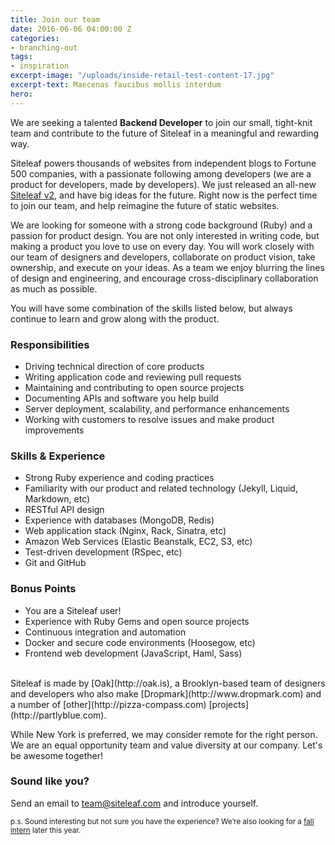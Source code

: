 ```yaml
---
title: Join our team
date: 2016-06-06 04:00:00 Z
categories:
- branching-out
tags:
- inspiration
excerpt-image: "/uploads/inside-retail-test-content-17.jpg"
excerpt-text: Maecenas faucibus mollis interdum
hero: 
---
```


We are seeking a talented **Backend Developer** to join our small, tight-knit team and contribute to the future of Siteleaf in a meaningful and rewarding way.

Siteleaf powers thousands of websites from independent blogs to Fortune 500 companies, with a passionate following among developers (we are a product for developers, made by developers). We just released an all-new [Siteleaf v2](http://www.siteleaf.com), and have big ideas for the future. Right now is the perfect time to join our team, and help reimagine the future of static websites.



We are looking for someone with a strong code background (Ruby) and a passion for product design. You are not only interested in writing code, but making a product you love to use on every day. You will work closely with our team of designers and developers, collaborate on product vision, take ownership, and execute on your ideas. As a team we enjoy blurring the lines of design and engineering, and encourage cross-disciplinary collaboration as much as possible.

You will have some combination of the skills listed below, but always continue to learn and grow along with the product.

### Responsibilities

- Driving technical direction of core products
- Writing application code and reviewing pull requests
- Maintaining and contributing to open source projects
- Documenting APIs and software you help build
- Server deployment, scalability, and performance enhancements
- Working with customers to resolve issues and make product improvements

### Skills & Experience

- Strong Ruby experience and coding practices
- Familiarity with our product and related technology (Jekyll, Liquid, Markdown, etc)
- RESTful API design
- Experience with databases (MongoDB, Redis)
- Web application stack (Nginx, Rack, Sinatra, etc)
- Amazon Web Services (Elastic Beanstalk, EC2, S3, etc)
- Test-driven development (RSpec, etc)
- Git and GitHub

### Bonus Points

- You are a Siteleaf user!
- Experience with Ruby Gems and open source projects
- Continuous integration and automation
- Docker and secure code environments (Hoosegow, etc)
- Frontend web development (JavaScript, Haml, Sass)

<br/>
Siteleaf is made by [Oak](http://oak.is), a Brooklyn-based team of designers and developers who also make [Dropmark](http://www.dropmark.com) and a number of [other](http://pizza-compass.com) [projects](http://partlyblue.com). 

While New York is preferred, we may consider remote for the right person. We are an equal opportunity team and value diversity at our company. Let's be awesome together!

### Sound like you? 

Send an email to [team@siteleaf.com](mailto:team@siteleaf.com?subject=Backend%20Developer) and introduce yourself. 

<small>p.s. Sound interesting but not sure you have the experience? We’re also looking for a [fall intern](http://oak.is/intern) later this year.</small>
